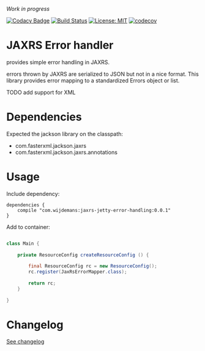 
_Work in progress_

[![Codacy Badge](https://api.codacy.com/project/badge/Grade/0b8d189eeab34d9cba6ac4d5e7e38453)](https://www.codacy.com/app/jeroenwijdemans/jaxrs-error-handling?utm_source=github.com&utm_medium=referral&utm_content=jeroenwijdemans/jaxrs-error-handling&utm_campaign=badger) 
[![Build Status](https://travis-ci.org/jeroenwijdemans/jaxrs-error-handling.svg?branch=master)](https://travis-ci.org/jeroenwijdemans/jaxrs-error-handling)
[![License: MIT](https://img.shields.io/badge/License-MIT-yellow.svg)](https://opensource.org/licenses/MIT)
[![codecov](https://codecov.io/gh/jeroenwijdemans/jaxrs-error-handling/branch/master/graph/badge.svg)](https://codecov.io/gh/jeroenwijdemans/jaxrs-error-handling)

# JAXRS Error handler

provides simple error handling in JAXRS.

errors thrown by JAXRS are serialized to JSON but not in a nice format.
This library provides error mapping to a standardized Errors object or list.

TODO add support for XML

# Dependencies

Expected the jackson library on the classpath:

 - com.fasterxml.jackson.jaxrs
 - com.fasterxml.jackson.jaxrs.annotations
 
# Usage

Include dependency: 

```
dependencies {
    compile "com.wijdemans:jaxrs-jetty-error-handling:0.0.1"
}
``` 

Add to container:

```java

class Main {
    
    private ResourceConfig createResourceConfig () {
        
        final ResourceConfig rc = new ResourceConfig();
        rc.register(JaxRsErrorMapper.class);
        
        return rc;
    }  
        
}
```

# Changelog

[See changelog](./CHANGELOG.md)
